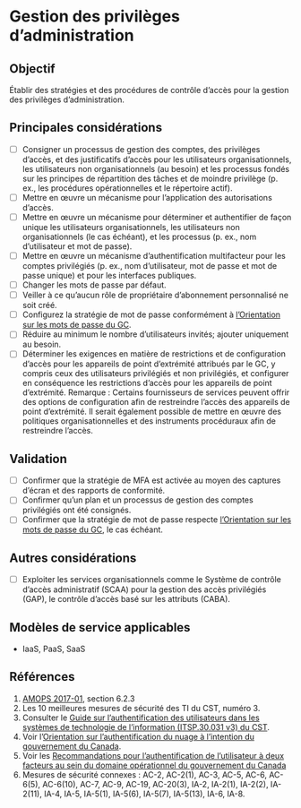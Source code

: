 # Gestion des privilèges d’administration

## Objectif

Établir des stratégies et des procédures de contrôle d’accès pour la gestion des privilèges d’administration.

## Principales considérations

* [ ] Consigner un processus de gestion des comptes, des privilèges d’accès, et des justificatifs d’accès pour les utilisateurs organisationnels, les utilisateurs non organisationnels (au besoin) et les processus fondés sur les principes de répartition des tâches et de moindre privilège (p. ex., les procédures opérationnelles et le répertoire actif).
* [ ] Mettre en œuvre un mécanisme pour l’application des autorisations d’accès.
* [ ] Mettre en œuvre un mécanisme pour déterminer et authentifier de façon unique les utilisateurs organisationnels, les utilisateurs non organisationnels (le cas échéant), et les processus (p. ex., nom d’utilisateur et mot de passe).
* [ ] Mettre en œuvre un mécanisme d’authentification multifacteur pour les comptes privilégiés (p. ex., nom d’utilisateur, mot de passe et mot de passe unique) et pour les interfaces publiques.
* [ ] Changer les mots de passe par défaut.
* [ ] Veiller à ce qu’aucun rôle de propriétaire d’abonnement personnalisé ne soit créé.
* [ ] Configurez la stratégie de mot de passe conformément à [l’Orientation sur les mots de passe du GC](https://www.canada.ca/fr/gouvernement/systeme/gouvernement-numerique/orientation-sur-mots-passe.html).
* [ ] Réduire au minimum le nombre d’utilisateurs invités; ajouter uniquement au besoin.
* [ ] Déterminer les exigences en matière de restrictions et de configuration d’accès pour les appareils de point d’extrémité attribués par le GC, y compris ceux des utilisateurs privilégiés et non privilégiés, et configurer en conséquence les restrictions d’accès pour les appareils de point d’extrémité. 
Remarque : Certains fournisseurs de services peuvent offrir des options de configuration afin de restreindre l’accès des appareils de point d’extrémité. Il serait également possible de mettre en œuvre des politiques organisationnelles et des instruments procéduraux afin de restreindre l’accès.

## Validation

* [ ] Confirmer que la stratégie de MFA est activée au moyen des captures d’écran et des rapports de conformité. 
* [ ] Confirmer qu’un plan et un processus de gestion des comptes privilégiés ont été consignés.
* [ ] Confirmer que la stratégie de mot de passe respecte [l’Orientation sur les mots de passe du GC](https://www.canada.ca/fr/gouvernement/systeme/gouvernement-numerique/orientation-sur-mots-passe.html), le cas échéant. 

## Autres considérations

* [ ] Exploiter les services organisationnels comme le Système de contrôle d’accès administratif (SCAA) pour la gestion des accès privilégiés (GAP), le contrôle d’accès basé sur les attributs (CABA).

## Modèles de service applicables

* IaaS, PaaS, SaaS

## Références

1. [AMOPS 2017-01](https://www.canada.ca/fr/gouvernement/systeme/gouvernement-numerique/technologiques-modernes-nouveaux/orientation-utilisation-securisee-services-commerciaux-informatique-nuage-amops.html), section 6.2.3
2. Les 10 meilleures mesures de sécurité des TI du CST, numéro 3.
3. Consulter le [Guide sur l’authentification des utilisateurs dans les systèmes de technologie de l’information (ITSP.30.031 v3) du CST](https://cyber.gc.ca/fr/orientation/guide-sur-lauthentification-des-utilisateurs-dans-les-systemes-de-technologie-de).
4. Voir l’[Orientation sur l’authentification du nuage à l’intention du gouvernement du Canada](https://intranet.canada.ca/wg-tg/cagc-angc-fra.asp).
5. Voir les [Recommandations pour l’authentification de l’utilisateur à deux facteurs au sein du domaine opérationnel du gouvernement du Canada](https://intranet.canada.ca/wg-tg/rtua-rafu-fra.asp)
6. Mesures de sécurité connexes : AC-2, AC-2(1), AC-3, AC-5, AC-6, AC-6(5), AC-6(10), AC-7, AC-9, AC-19, AC-20(3), IA-2, IA-2(1), IA-2(2), IA-2(11), IA-4, IA-5, IA-5(1), IA-5(6), IA-5(7), IA-5(13), IA-6, IA-8.


